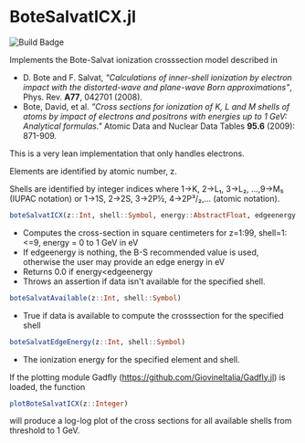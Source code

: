 # BoteSalvatICX.jl

![Build Badge](https://travis-ci.com/usnistgov/BoteSalvatICX.jl.svg?branch=master)

Implements the Bote-Salvat ionization crosssection model described in

* D. Bote and F. Salvat, _"Calculations of inner-shell ionization by electron impact with the distorted-wave and plane-wave Born approximations"_, Phys. Rev. **A77**, 042701 (2008).
* Bote, David, et al. _"Cross sections for ionization of K, L and M shells of atoms by impact of electrons and positrons with energies up to 1 GeV: Analytical formulas."_ Atomic Data and Nuclear Data Tables **95.6** (2009): 871-909.

This is a very lean implementation that only handles electrons.

Elements are identified by atomic number, z.

Shells are identified by integer indices where 1->K, 2->L₁, 3->L₂, ...,9->M₅ (IUPAC notation) or
1->1S, 2->2S, 3->2P½, 4->2P³/₂,... (atomic notation).

```julia
boteSalvatICX(z::Int, shell::Symbol, energy::AbstractFloat, edgeenergy::Union{Float64,Nothing}=nothing)
```
* Computes the cross-section in square centimeters for z=1:99, shell=1:<=9, energy = 0 to 1 GeV in eV
* If edgeenergy is nothing, the B-S recommended value is used, otherwise the user may provide an edge energy in eV
* Returns 0.0 if energy<edgeenergy
* Throws an assertion if data isn't available for the specified shell.

```julia
boteSalvatAvailable(z::Int, shell::Symbol)
```
* True if data is available to compute the crosssection for the specified shell

```julia
boteSalvatEdgeEnergy(z::Int, shell::Symbol)
```
* The ionization energy for the specified element and shell.


If the plotting module Gadfly (https://github.com/GiovineItalia/Gadfly.jl) is loaded, the function
```julia
plotBoteSalvatICX(z::Integer)
```
will produce a log-log plot of the cross sections for all available shells from threshold to 1 GeV.
